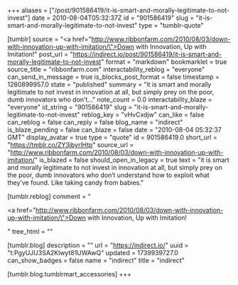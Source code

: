 +++
aliases = ["/post/901586419/it-is-smart-and-morally-legitimate-to-not-invest"]
date = 2010-08-04T05:32:37Z
id = "901586419"
slug = "it-is-smart-and-morally-legitimate-to-not-invest"
type = "tumblr-quote"

[tumblr]
source = "<a href=\"http://www.ribbonfarm.com/2010/08/03/down-with-innovation-up-with-imitation/\">Down with Innovation, Up with Imitation!</a>"
post_url = "https://indirect.io/post/901586419/it-is-smart-and-morally-legitimate-to-not-invest"
format = "markdown"
bookmarklet = true
source_title = "ribbonfarm.com"
interactability_reblog = "everyone"
can_send_in_message = true
is_blocks_post_format = false
timestamp = 1280899957.0
state = "published"
summary = "it is smart and morally legitimate to not invest in innovation at all, but simply prey on the poor, dumb innovators who don’t..."
note_count = 0.0
interactability_blaze = "everyone"
id_string = "901586419"
slug = "it-is-smart-and-morally-legitimate-to-not-invest"
reblog_key = "vHvCxdjw"
can_like = false
can_reblog = false
can_reply = false
blog_name = "indirect"
is_blaze_pending = false
can_blaze = false
date = "2010-08-04 05:32:37 GMT"
display_avatar = true
type = "quote"
id = 901586419.0
short_url = "https://tmblr.co/ZY3jbyrlHtp"
source_url = "http://www.ribbonfarm.com/2010/08/03/down-with-innovation-up-with-imitation/"
is_blazed = false
should_open_in_legacy = true
text = "it is smart and morally legitimate to not invest in innovation at all, but simply prey on the poor, dumb innovators who don’t understand how to exploit what they’ve found. Like taking candy from babies."

[tumblr.reblog]
comment = "<p><a href=\"http://www.ribbonfarm.com/2010/08/03/down-with-innovation-up-with-imitation/\">Down with Innovation, Up with Imitation!</a></p>"
tree_html = ""

[tumblr.blog]
description = ""
url = "https://indirect.io/"
uuid = "t:PgyUJU3SA2Klwyt81UWAwQ"
updated = 1739939727.0
can_show_badges = false
name = "indirect"
title = "indirect"

[tumblr.blog.tumblrmart_accessories]
+++

